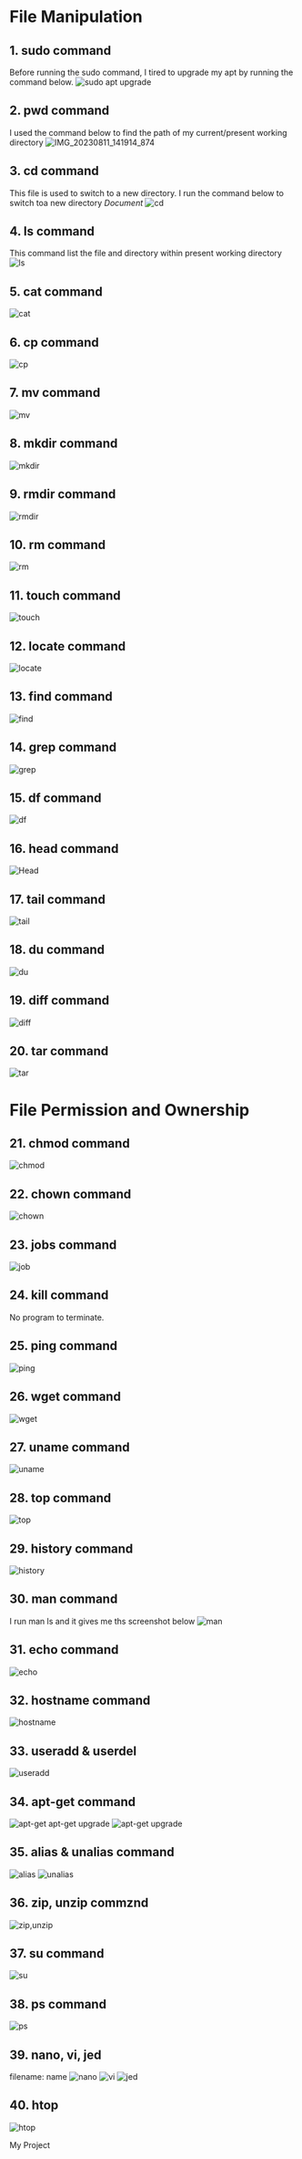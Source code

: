 # File Manipulation
## 1. sudo command
Before running the sudo command, I tired to upgrade my apt by running the command below.
![sudo apt upgrade](https://github.com/ebeuna/Linux-Practice-Project/assets/140742446/b43695dd-2cf6-4b58-8683-80077bd33cf5)
## 2. pwd command
I used the command below to find the path of my current/present working directory
![IMG_20230811_141914_874](https://github.com/ebeuna/Linux-Practice-Project/assets/140742446/5aaf094c-5adc-4cf3-a4e2-7aab818f812b)
## 3. cd command
This file is used to switch to a new directory. I run the command below to switch toa new directory *Document*
![cd](https://github.com/ebeuna/Linux-Practice-Project/assets/140742446/17e0e9dc-f3c7-45d8-96fa-73a890306755)
## 4. ls command
This command list the file and directory within present working directory
![ls](https://github.com/ebeuna/Linux-Practice-Project/assets/140742446/82bc66ee-aabc-4b6b-8011-be67f993d6d6)
## 5. cat command
![cat](https://github.com/ebeuna/Linux-Practice-Project/assets/140742446/96b55220-9f42-44c2-816d-e32d41f4a38b)
## 6. cp command
![cp](https://github.com/ebeuna/Linux-Practice-Project/assets/140742446/410a5ad6-f138-4f2b-b88c-2f53233ac9e0)
## 7. mv command
![mv](https://github.com/ebeuna/Linux-Practice-Project/assets/140742446/e619fedb-a43e-4179-9ce0-cbf8c717a6ee)
## 8. mkdir command
![mkdir](https://github.com/ebeuna/Linux-Practice-Project/assets/140742446/c515678c-e84f-42be-91d8-9c8ee18fa440)
## 9. rmdir command
![rmdir](https://github.com/ebeuna/Linux-Practice-Project/assets/140742446/6a9da76e-5cb2-458f-baad-349024d11452)
## 10. rm command
![rm](https://github.com/ebeuna/Linux-Practice-Project/assets/140742446/a9be5178-2a5e-4cd9-ba0c-445f5b607da8)
## 11. touch command
![touch](https://github.com/ebeuna/Linux-Practice-Project/assets/140742446/0758e1ae-a863-4237-b97a-784c2d8916dd)
## 12. locate command
![locate](https://github.com/ebeuna/Linux-Practice-Project/assets/140742446/788e9acc-8c57-47fd-bf1c-c40d7aa5bd2c)
## 13. find command
![find](https://github.com/ebeuna/Linux-Practice-Project/assets/140742446/2d5c8d40-09dc-4943-8baa-56d00095592d)
## 14. grep command
![grep](https://github.com/ebeuna/Linux-Practice-Project/assets/140742446/e375df77-092f-48b8-9f0c-b79085b589b1)
## 15. df command
![df](https://github.com/ebeuna/Linux-Practice-Project/assets/140742446/44397fe2-5666-43e1-a3b3-f1fcc874344a)
## 16. head command
![Head](https://github.com/ebeuna/Linux-Practice-Project/assets/140742446/a9407739-520f-416c-bf6c-77e8fd750b95)
## 17. tail command
![tail](https://github.com/ebeuna/Linux-Practice-Project/assets/140742446/161b4aa7-2518-4d82-988a-36896452ea88)
## 18. du command
![du](https://github.com/ebeuna/Linux-Practice-Project/assets/140742446/7f98e8ce-c7aa-4b5b-878c-d1a5823d7f28)
## 19. diff command
![diff](https://github.com/ebeuna/Linux-Practice-Project/assets/140742446/83b09efe-e7b2-4af0-8fcf-25e7b7b079e7)
## 20. tar command
![tar](https://github.com/ebeuna/Linux-Practice-Project/assets/140742446/99e160d3-4a70-449f-93cd-a32752a87d4b)

# File Permission and Ownership
## 21. chmod command
![chmod](https://github.com/ebeuna/Linux-Practice-Project/assets/140742446/1a109008-aff0-4630-9ffc-0b1a54e9e4f0)
## 22. chown command
![chown](https://github.com/ebeuna/Linux-Practice-Project/assets/140742446/723625f3-f43e-4d6f-bb3b-fee6a914ecc8)
## 23. jobs command
![job](https://github.com/ebeuna/Linux-Practice-Project/assets/140742446/e40e6ada-f9b7-404f-a7b6-2fcbf884219c)
## 24. kill command
 No program to terminate. 
## 25. ping command
![ping](https://github.com/ebeuna/Linux-Practice-Project/assets/140742446/751c7e8d-f05f-47b5-a8e2-0d2105b2ce64)
## 26. wget command
![wget](https://github.com/ebeuna/Linux-Practice-Project/assets/140742446/88b9fcaf-16c5-408a-a6e4-8ce089cfd88e)
## 27. uname command
![uname](https://github.com/ebeuna/Linux-Practice-Project/assets/140742446/2664d6af-61d2-4de1-88a7-b74352c2d7a2)
## 28. top command
![top](https://github.com/ebeuna/Linux-Practice-Project/assets/140742446/c5d3d144-df91-4ce1-bfbd-cd6762a07010)
## 29. history command
![history](https://github.com/ebeuna/Linux-Practice-Project/assets/140742446/8ea2b75f-b6e6-4286-8c3a-0f86fbfc98eb)
## 30. man command
I run man ls and it gives me ths screenshot below
![man](https://github.com/ebeuna/Linux-Practice-Project/assets/140742446/0e79af62-7927-4113-b259-42c8df1b6677)
## 31. echo command
![echo](https://github.com/ebeuna/Linux-Practice-Project/assets/140742446/25a2d7b4-3ee3-483c-95b6-7fd66e897625)
## 32. hostname command
![hostname](https://github.com/ebeuna/Linux-Practice-Project/assets/140742446/5b8a9d83-30fa-4ce2-831c-4b69090d42cf)
## 33. useradd & userdel
![useradd](https://github.com/ebeuna/Linux-Practice-Project/assets/140742446/406f591d-9fd1-4359-8478-0a37f248c83d)
## 34. apt-get command
![apt-get](https://github.com/ebeuna/Linux-Practice-Project/assets/140742446/aebbf491-8d2a-4d91-af87-f3160b3bf405)
apt-get upgrade
![apt-get upgrade](https://github.com/ebeuna/Linux-Practice-Project/assets/140742446/703109a3-44c6-4405-a1a0-1ad0a2f762be)
## 35. alias & unalias command
![alias](https://github.com/ebeuna/Linux-Practice-Project/assets/140742446/c2a2055b-b8da-4446-aeb9-ef233474a002)
![unalias](https://github.com/ebeuna/Linux-Practice-Project/assets/140742446/efe3f4a0-ee89-4770-8e5e-afca397dfaf3)
## 36. zip, unzip commznd
![zip,unzip](https://github.com/ebeuna/Linux-Practice-Project/assets/140742446/9ba29941-d5e4-43b2-a69a-5ee6e5216f9e)
## 37. su command
![su](https://github.com/ebeuna/Linux-Practice-Project/assets/140742446/691c3141-0269-4ab1-b734-a713b396b995)
## 38. ps command
![ps](https://github.com/ebeuna/Linux-Practice-Project/assets/140742446/7d6c76e1-b8c3-4861-8520-c4935ebcc366)
## 39. nano, vi, jed
filename: name
![nano](https://github.com/ebeuna/Linux-Practice-Project/assets/140742446/33e80496-b482-4d14-9386-931189b8a359)
![vi](https://github.com/ebeuna/Linux-Practice-Project/assets/140742446/19bb5566-d839-4023-9ca7-135bade38515)
![jed](https://github.com/ebeuna/Linux-Practice-Project/assets/140742446/a4bbebfb-b86c-405a-a1ee-707497e9cf55)
## 40. htop
![htop](https://github.com/ebeuna/Linux-Practice-Project/assets/140742446/2574cb04-a3f2-4324-9255-2498895df0e9)

My Project
